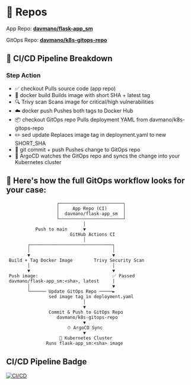 # 🧱 Repos

   App Repo: [**davmano/flask-app_sm**](https://github.com/davmano-flask-aws_sm)
   
   GitOps Repo: [**davmano/k8s-gitops-repo**](https://github.com/davmano/k8s-gitops-repo)
  


## 🔁 CI/CD Pipeline Breakdown
### Step	Action
- ✅ checkout	Pulls source code (app repo)
- 🐳 docker build	Builds image with short SHA + latest tag
- 🔍 Trivy scan	Scans image for critical/high vulnerabilities
- ☁️ docker push	Pushes both tags to Docker Hub
- 📦 checkout GitOps repo	Pulls deployment YAML from davmano/k8s-gitops-repo
- ✏️ sed update	Replaces image tag in deployment.yaml to new SHORT_SHA
- 🔄 git commit + push	Pushes change to GitOps repo
- 🔁 ArgoCD watches the GitOps repo and syncs the change into your Kubernetes cluster	

## 🧱 Here's how the full GitOps workflow looks for your case:
```
                   ┌────────────────────────┐
                   │     App Repo (CI)      │
                   │  davmano/flask-app_sm  │
                   └────────────────────────┘
                             │
           Push to main      ▼
                        GitHub Actions CI
                             │
        ┌───────────────────────────────┐
        │                               │
        ▼                               ▼
 Build + Tag Docker Image        Trivy Security Scan
        │                               │
        ▼                               ▼
 Push image:                            ✅ Passed
 davmano/flask-app_sm:<sha>, latest     |
        │                               ▼
        └────── Update GitOps Repo ─────►
                sed image tag in deployment.yaml
                             │
                             ▼
                Commit & Push to GitOps Repo
                   davmano/k8s-gitops-repo
                             ▼
                       ⏱ ArgoCD Sync
                             ▼
                    🧩 Kubernetes Cluster
               Runs flask-app_sm:<sha> image
```


## CI/CD Pipeline Badge

[![CI/CD](https://github.com/davmano/davmano-flask-aws_sm/actions/workflows/cicd.yml/badge.svg)](https://github.com/davmano/davmano-flask-aws_sm/actions/workflows/cicd.yml)
